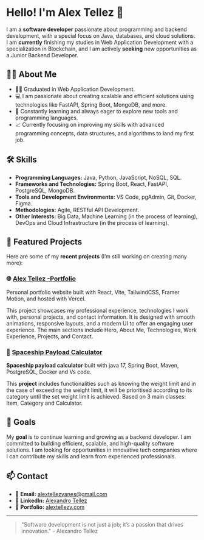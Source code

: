 # Hello! I'm Alex Tellez 👋

I am a **software developer** passionate about programming and backend development, with a special focus on Java, databases, and cloud solutions. I am **currently** finishing my studies in Web Application Development with a specialization in Blockchain, and I am actively **seeking** new opportunities as a Junior Backend Developer.

## 🧑‍💻 About Me

- 👨‍🎓 Graduated in Web Application Development.
- 💻 I am passionate about creating scalable and efficient solutions using technologies like FastAPI, Spring Boot, MongoDB, and more.
- 🚀 Constantly learning and always eager to explore new tools and programming languages.
- 📈 Currently focusing on improving my skills with advanced programming concepts, data structures, and algorithms to land my first job.

## 🛠️ Skills

- **Programming Languages:** Java, Python, JavaScript, NoSQL, SQL. 
- **Frameworks and Technologies:** Spring Boot, React, FastAPI, PostgreSQL, MongoDB.
- **Tools and Development Environments:** VS Code, pgAdmin, Git, Docker, Figma.
- **Methodologies:** Agile, RESTful API Development.
- **Other Interests:** Big Data, Machine Learning (in the process of learning), DevOps and Cloud Infrastructure (in the process of learning).

## 🌱 Featured Projects

Here are some of my **recent projects** (I’m still working on creating many more):

### 🌐 [Alex Tellez -Portfolio](https://github.com/AlexandroTellez/alex-tellez-portfolio)
Personal portfolio website built with React, Vite, TailwindCSS, Framer Motion, and hosted with Vercel.

This project showcases my professional experience, technologies I work with, personal projects, and contact information. It is designed with smooth animations, responsive layouts, and a modern UI to offer an engaging user experience. The main sections include Hero, About Me, Technologies, Work Experience, Projects, and Contact.

### 🚀 [Spaceship Payload Calculator](https://github.com/AlexandroTellez/Spaceship-Payload-Calculator)
**Spaceship payload calculator** built with java 17, Spring Boot, Maven, PostgreSQL, Docker and Vs code.  

This **project** includes functionalities such as knowing the weight limit and in the case of exceeding the weight limit, it will be prioritised according to its category until the set weight limit is achieved. Based on 3 main classes: Item, Category and Calculator.

## 🎯 Goals

My **goal** is to continue learning and growing as a backend developer. I am committed to building efficient, scalable, and high-quality software solutions. I am looking for opportunities in innovative tech companies where I can contribute my skills and learn from experienced professionals.

## 📫 Contact

- 📧 **Email:** [alextellezyanes@gmail.com](mailto:alextellezyanes@gmail.com)
- 🔗 **LinkedIn:** [Alexandro Tellez](https://www.linkedin.com/in/alex-tellez-y/)
- 🔗 **Portfolio:** [alextellezy.com](https://www.alextellezy.com/)

---

> "Software development is not just a job; it’s a passion that drives innovation." - Alexandro Tellez
